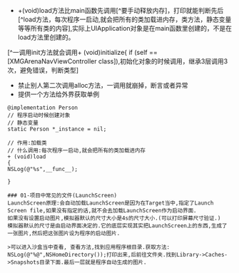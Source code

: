 * +(void)load方法比main函数先调用[^要手动释放内存]，打印就能判断先后[^load方法，每次程序一启动,就会把所有的类加载进内存，类方法，静态变量等等所有类的内容],实际上UIApplication对象是在main函数里创建的，不是在load方法里创建的。

[^一调用init方法就会调用+ (void)initialize{
if (self == [XMGArenaNavViewController class]),初始化对象的时候调用，继承3层调用3次，避免错误，判断类型]

* 禁止别人第二次调用alloc方法，一调用就崩掉，断言或者异常
* 提供一个方法给外界获取单例

```
@implementation Person
// 程序启动时候创建对象
// 静态变量
static Person *_instance = nil;

// 作用:加载类
// 什么调用:每次程序一启动,就会把所有的类加载进内存
+ (void)load
{
NSLog(@"%s",__func__);

}

### 01-项目中常见的文件(LaunchScreen)
LaunchScreen原理:会自动加载LaunchScreen是因为在Target当中,指定了Launch Screen file,如果没有指定的话,就不会去加载LaunchScreen作为启动界面.
如果没有设置启动图片,模拟器默认的尺寸大小是4s的尺寸大小.(可以打印屏幕尺寸验证.)
模拟器默认的尺寸是由启动界面决定的.它的底层实现其实把LaunchScreen上的东西,生成了一张图片,然后把这张图片设为程序的启动图片.

>可以进入沙盒当中查看, 查看方法,找到应用程序根目录.获取方法: NSLog(@"%@",NSHomeDirectory());打印出来,后前往文件夹.找到Library->Caches->Snapshots目录下面.最后一层就是程序自动生成的图片.
		
	
			

			
			
	

     						  
    
	
			

	

	


		

	
			
	
	
		
				   		
					   		
	
	
	
	